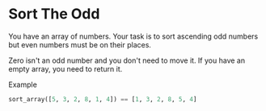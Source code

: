 # Sort The Odd

You have an array of numbers.
Your task is to sort ascending odd numbers but even numbers must be on their places.

Zero isn't an odd number and you don't need to move it. If you have an empty array, you need to return it.

Example

```py
sort_array([5, 3, 2, 8, 1, 4]) == [1, 3, 2, 8, 5, 4]
```